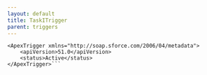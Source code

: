 ```yaml
---
layout: default
title: TaskITrigger
parent: triggers
---
```


```<?xml version="1.0" encoding="UTF-8"?>
<ApexTrigger xmlns="http://soap.sforce.com/2006/04/metadata">
    <apiVersion>51.0</apiVersion>
    <status>Active</status>
</ApexTrigger>```
